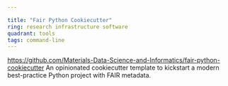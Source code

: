 ```yaml
---

title: "Fair Python Cookiecutter"
ring: research infrastructure software
quadrant: tools
tags: command-line
---
```

https://github.com/Materials-Data-Science-and-Informatics/fair-python-cookiecutter
An opinionated cookiecutter template to kickstart a modern best-practice Python project with FAIR metadata.
